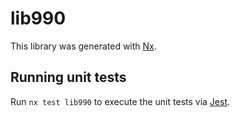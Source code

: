 # lib990

This library was generated with [Nx](https://nx.dev).

## Running unit tests

Run `nx test lib990` to execute the unit tests via [Jest](https://jestjs.io).

